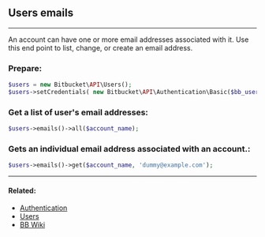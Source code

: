 ## Users emails

----
An account can have one or more email addresses associated with it. Use this end point to list, change, or create an email address.

### Prepare:
```php
$users = new Bitbucket\API\Users();
$users->setCredentials( new Bitbucket\API\Authentication\Basic($bb_user, $bb_pass) );
```

### Get a list of user's email addresses:
```php
$users->emails()->all($account_name);
```

### Gets an individual email address associated with an account.:
```php
$users->emails()->get($account_name, 'dummy@example.com');
```

----

#### Related:
  * [Authentication](authentication.md)
  * [Users](../users.md)
  * [BB Wiki](https://confluence.atlassian.com/display/BITBUCKET/account+Resource)
